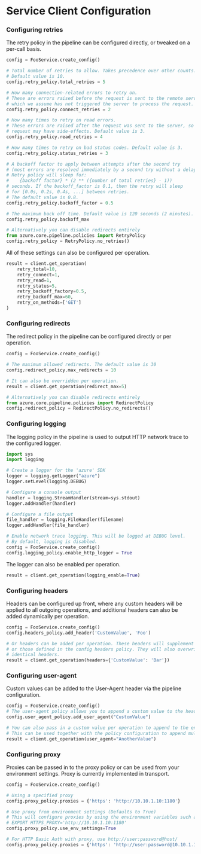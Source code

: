 # Service Client Configuration


### Configuring retries

The retry policy in the pipeline can be configured directly, or tweaked on a per-call basis.
```python
config = FooService.create_config()

# Total number of retries to allow. Takes precedence over other counts.
# Default value is 10.
config.retry_policy.total_retries = 5

# How many connection-related errors to retry on.
# These are errors raised before the request is sent to the remote server,
# which we assume has not triggered the server to process the request. Default value is 3
config.retry_policy.connect_retries = 2

# How many times to retry on read errors.
# These errors are raised after the request was sent to the server, so the
# request may have side-effects. Default value is 3.
config.retry_policy.read_retries = 4

# How many times to retry on bad status codes. Default value is 3.
config.retry_policy.status_retries = 3

# A backoff factor to apply between attempts after the second try
# (most errors are resolved immediately by a second try without a delay).
# Retry policy will sleep for:
#    {backoff factor} * (2 ** ({number of total retries} - 1))
# seconds. If the backoff_factor is 0.1, then the retry will sleep
# for [0.0s, 0.2s, 0.4s, ...] between retries.
# The default value is 0.8.
config.retry_policy.backoff_factor = 0.5

# The maximum back off time. Default value is 120 seconds (2 minutes).
config.retry_policy.backoff_max

# Alternatively you can disable redirects entirely
from azure.core.pipeline.policies import RetryPolicy
config.retry_policy = RetryPolicy.no_retries()
```

All of these settings can also be configured per operation.
```python
result = client.get_operation(
    retry_total=10,
    retry_connect=1,
    retry_read=1,
    retry_status=5,
    retry_backoff_factory=0.5,
    retry_backoff_max=60,
    retry_on_methods=['GET']
)
```

### Configuring redirects

The redirect policy in the pipeline can be configured directly or per operation.
```python
config = FooService.create_config()

# The maximum allowed redirects. The default value is 30
config.redirect_policy.max_redirects = 10

# It can also be overridden per operation.
result = client.get_operation(redirect_max=5)

# Alternatively you can disable redirects entirely
from azure.core.pipeline.policies import RedirectPolicy
config.redirect_policy = RedirectPolicy.no_redirects()
```

### Configuring logging

The logging policy in the pipeline is used to output HTTP network trace to the
configured logger.

```python
import sys
import logging

# Create a logger for the 'azure' SDK
logger = logging.getLogger("azure")
logger.setLevel(logging.DEBUG)

# Configure a console output
handler = logging.StreamHandler(stream=sys.stdout)
logger.addHandler(handler)

# Configure a file output
file_handler = logging.FileHandler(filename)
logger.addHandler(file_handler)

# Enable network trace logging. This will be logged at DEBUG level.
# By default, logging is disabled.
config = FooService.create_config()
config.logging_policy.enable_http_logger = True
```
The logger can also be enabled per operation.
```python
result = client.get_operation(logging_enable=True)
```

### Configuring headers

Headers can be configured up front, where any custom headers will be applied to all outgoing operations, and additional headers can also be added dynamically per operation.
```python
config = FooService.create_config()
config.headers_policy.add_header('CustomValue', 'Foo')

# Or headers can be added per operation. These headers will supplement existing headers
# or those defined in the config headers policy. They will also overwrite existing
# identical headers.
result = client.get_operation(headers={'CustomValue': 'Bar'})
```

### Configuring user-agent

Custom values can be added to the User-Agent header via the pipeline configuration.
```python
config = FooService.create_config()
# The user-agent policy allows you to append a custom value to the header.
config.user_agent_policy.add_user_agent("CustomValue")

# You can also pass in a custom value per operation to append to the end of the user-agent.
# This can be used together with the policy configuration to append multiple values.
result = client.get_operation(user_agent="AnotherValue")
```

### Configuring proxy

Proxies can be passed in to the proxy policy or can be used from your environment settings. Proxy is currently implemented in transport.

```python
config = FooService.create_config()

# Using a specified proxy
config.proxy_policy.proxies = {'https': 'http://10.10.1.10:1180'}

# Use proxy from environment settings (Defaults to True)
# This will configure proxies by using the environment variables such as HTTP_PROXY and HTTPS_PROXY.
# EXPORT HTTPS_PROXY='http://10.10.1.10:1180'
config.proxy_policy.use_env_settings=True

# For HTTP Basic Auth with proxy, use http://user:password@host/
config.proxy_policy.proxies = {'https': 'http://user:password@10.10.1.10:1180/'}
```